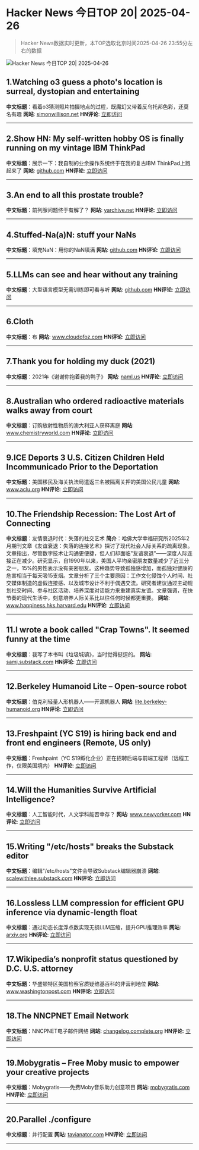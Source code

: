 # Hacker News 今日TOP 20| 2025-04-26

> Hacker News数据实时更新，本TOP选取北京时间2025-04-26 23:55分左右的数据

![Hacker News 今日TOP 20| 2025-04-26](https://img.chuhaix.com/2024/0910_imageFile-1665440404179-628424718_1725901191.png)

## 1.Watching o3 guess a photo's location is surreal, dystopian and entertaining
**中文标题**：看着o3猜测照片拍摄地点的过程，既魔幻又带着反乌托邦色彩，还莫名有趣
**网站**:  <a href='https://simonwillison.net/2025/Apr/26/o3-photo-locations/' target='_blank' rel='nofollow'>simonwillison.net</a>
**HN评论**:  <a href='https://news.ycombinator.com/item?id=43803243&utm_source=www.chuhaix.com' target='_blank' rel='nofollow'>立即访问</a>

---

## 2.Show HN: My self-written hobby OS is finally running on my vintage IBM ThinkPad
**中文标题**：展示一下：我自制的业余操作系统终于在我的复古IBM ThinkPad上跑起来了
**网站**:  <a href='https://github.com/joexbayer/RetrOS-32' target='_blank' rel='nofollow'>github.com</a>
**HN评论**:  <a href='https://news.ycombinator.com/item?id=43803148&utm_source=www.chuhaix.com' target='_blank' rel='nofollow'>立即访问</a>

---

## 3.An end to all this prostate trouble?
**中文标题**：前列腺问题终于有解了？
**网站**:  <a href='https://yarchive.net/blog/prostate/' target='_blank' rel='nofollow'>yarchive.net</a>
**HN评论**:  <a href='https://news.ycombinator.com/item?id=43801906&utm_source=www.chuhaix.com' target='_blank' rel='nofollow'>立即访问</a>

---

## 4.Stuffed-Na(a)N: stuff your NaNs
**中文标题**：填充NaN：用你的NaN填满
**网站**:  <a href='https://github.com/si14/stuffed-naan-js' target='_blank' rel='nofollow'>github.com</a>
**HN评论**:  <a href='https://news.ycombinator.com/item?id=43803724&utm_source=www.chuhaix.com' target='_blank' rel='nofollow'>立即访问</a>

---

## 5.LLMs can see and hear without any training
**中文标题**：大型语言模型无需训练即可看与听
**网站**:  <a href='https://github.com/facebookresearch/MILS' target='_blank' rel='nofollow'>github.com</a>
**HN评论**:  <a href='https://news.ycombinator.com/item?id=43803518&utm_source=www.chuhaix.com' target='_blank' rel='nofollow'>立即访问</a>

---

## 6.Cloth
**中文标题**：布
**网站**:  <a href='https://www.cloudofoz.com/verlet-test/' target='_blank' rel='nofollow'>www.cloudofoz.com</a>
**HN评论**:  <a href='https://news.ycombinator.com/item?id=43801179&utm_source=www.chuhaix.com' target='_blank' rel='nofollow'>立即访问</a>

---

## 7.Thank you for holding my duck (2021)
**中文标题**：2021年《谢谢你抱着我的鸭子》
**网站**:  <a href='https://naml.us/post/thank-you-for-holding-my-duck/' target='_blank' rel='nofollow'>naml.us</a>
**HN评论**:  <a href='https://news.ycombinator.com/item?id=43803659&utm_source=www.chuhaix.com' target='_blank' rel='nofollow'>立即访问</a>

---

## 8.Australian who ordered radioactive materials walks away from court
**中文标题**：订购放射性物质的澳大利亚人获释离庭
**网站**:  <a href='https://www.chemistryworld.com/news/australian-who-ordered-radioactive-materials-over-the-internet-walks-away-from-court/4021306.article' target='_blank' rel='nofollow'>www.chemistryworld.com</a>
**HN评论**:  <a href='https://news.ycombinator.com/item?id=43801439&utm_source=www.chuhaix.com' target='_blank' rel='nofollow'>立即访问</a>

---

## 9.ICE Deports 3 U.S. Citizen Children Held Incommunicado Prior to the Deportation
**中文标题**：美国移民及海关执法局遣返三名被隔离关押的美国公民儿童
**网站**:  <a href='https://www.aclu.org/press-releases/ice-deports-3-u-s-citizen-children-held-incommunicado-prior-to-the-deportation' target='_blank' rel='nofollow'>www.aclu.org</a>
**HN评论**:  <a href='https://news.ycombinator.com/item?id=43801959&utm_source=www.chuhaix.com' target='_blank' rel='nofollow'>立即访问</a>

---

## 10.The Friendship Recession: The Lost Art of Connecting
**中文标题**：友情衰退时代：失落的社交艺术
**简介**：哈佛大学幸福研究所2025年2月期刊文章《友谊衰退：失落的连接艺术》探讨了现代社会人际关系的疏离现象。文章指出，尽管数字技术让沟通更便捷，但人们却面临"友谊衰退"——深度人际连接正在减少。研究显示，自1990年以来，美国人平均亲密朋友数量减少了近三分之一，15%的男性表示没有亲密朋友。这种趋势导致孤独感增加，而孤独对健康的危害相当于每天吸15支烟。文章分析了三个主要原因：工作文化侵蚀个人时间、社交媒体制造的虚假连接感、以及城市设计不利于偶遇交流。研究者建议通过主动规划社交时间、参与社区活动、培养深度对话能力来重建真实友谊。文章强调，在快节奏的现代生活中，刻意培养人际关系比以往任何时候都更重要。
**网站**:  <a href='https://www.happiness.hks.harvard.edu/february-2025-issue/the-friendship-recession-the-lost-art-of-connecting' target='_blank' rel='nofollow'>www.happiness.hks.harvard.edu</a>
**HN评论**:  <a href='https://news.ycombinator.com/item?id=43802727&utm_source=www.chuhaix.com' target='_blank' rel='nofollow'>立即访问</a>

---

## 11.I wrote a book called "Crap Towns". It seemed funny at the time
**中文标题**：我写了本书叫《垃圾城镇》，当时觉得挺逗的。
**网站**:  <a href='https://samj.substack.com/p/that-joke-isnt-funny-any-more' target='_blank' rel='nofollow'>samj.substack.com</a>
**HN评论**:  <a href='https://news.ycombinator.com/item?id=43799820&utm_source=www.chuhaix.com' target='_blank' rel='nofollow'>立即访问</a>

---

## 12.Berkeley Humanoid Lite – Open-source robot
**中文标题**：伯克利轻量人形机器人——开源机器人
**网站**:  <a href='https://lite.berkeley-humanoid.org/' target='_blank' rel='nofollow'>lite.berkeley-humanoid.org</a>
**HN评论**:  <a href='https://news.ycombinator.com/item?id=43800002&utm_source=www.chuhaix.com' target='_blank' rel='nofollow'>立即访问</a>

---

## 13.Freshpaint (YC S19) is hiring back end and front end engineers (Remote, US only)
**中文标题**：Freshpaint（YC S19孵化企业）正在招聘后端与前端工程师（远程工作，仅限美国境内）
**HN评论**:  <a href='https://news.ycombinator.com/item?id=43802839&utm_source=www.chuhaix.com' target='_blank' rel='nofollow'>立即访问</a>

---

## 14.Will the Humanities Survive Artificial Intelligence?
**中文标题**：人工智能时代，人文学科能否幸存？
**网站**:  <a href='https://www.newyorker.com/culture/the-weekend-essay/will-the-humanities-survive-artificial-intelligence' target='_blank' rel='nofollow'>www.newyorker.com</a>
**HN评论**:  <a href='https://news.ycombinator.com/item?id=43802436&utm_source=www.chuhaix.com' target='_blank' rel='nofollow'>立即访问</a>

---

## 15.Writing "/etc/hosts" breaks the Substack editor
**中文标题**：编辑"/etc/hosts"文件会导致Substack编辑器崩溃
**网站**:  <a href='https://scalewithlee.substack.com/p/when-etchsts-breaks-your-substack' target='_blank' rel='nofollow'>scalewithlee.substack.com</a>
**HN评论**:  <a href='https://news.ycombinator.com/item?id=43793526&utm_source=www.chuhaix.com' target='_blank' rel='nofollow'>立即访问</a>

---

## 16.Lossless LLM compression for efficient GPU inference via dynamic-length float
**中文标题**：通过动态长度浮点数实现无损LLM压缩，提升GPU推理效率
**网站**:  <a href='https://arxiv.org/abs/2504.11651' target='_blank' rel='nofollow'>arxiv.org</a>
**HN评论**:  <a href='https://news.ycombinator.com/item?id=43796935&utm_source=www.chuhaix.com' target='_blank' rel='nofollow'>立即访问</a>

---

## 17.Wikipedia’s nonprofit status questioned by D.C. U.S. attorney
**中文标题**：华盛顿特区美国检察官质疑维基百科的非营利地位
**网站**:  <a href='https://www.washingtonpost.com/technology/2025/04/25/wikipedia-nonprofit-ed-martin-letter/' target='_blank' rel='nofollow'>www.washingtonpost.com</a>
**HN评论**:  <a href='https://news.ycombinator.com/item?id=43799302&utm_source=www.chuhaix.com' target='_blank' rel='nofollow'>立即访问</a>

---

## 18.The NNCPNET Email Network
**中文标题**：NNCPNET电子邮件网络
**网站**:  <a href='https://changelog.complete.org/archives/10768-announcing-the-nncpnet-email-network' target='_blank' rel='nofollow'>changelog.complete.org</a>
**HN评论**:  <a href='https://news.ycombinator.com/item?id=43802792&utm_source=www.chuhaix.com' target='_blank' rel='nofollow'>立即访问</a>

---

## 19.Mobygratis – Free Moby music to empower your creative projects
**中文标题**：Mobygratis——免费Moby音乐助力创意项目
**网站**:  <a href='https://mobygratis.com/' target='_blank' rel='nofollow'>mobygratis.com</a>
**HN评论**:  <a href='https://news.ycombinator.com/item?id=43800151&utm_source=www.chuhaix.com' target='_blank' rel='nofollow'>立即访问</a>

---

## 20.Parallel ./configure
**中文标题**：并行配置
**网站**:  <a href='https://tavianator.com/2025/configure.html' target='_blank' rel='nofollow'>tavianator.com</a>
**HN评论**:  <a href='https://news.ycombinator.com/item?id=43799396&utm_source=www.chuhaix.com' target='_blank' rel='nofollow'>立即访问</a>

---

